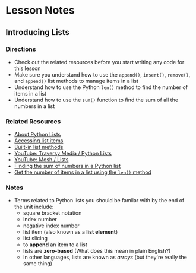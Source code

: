 # Lesson Notes
## Introducing Lists

### Directions
- Check out the related resources before you start writing any code for this lesson
- Make sure you understand how to use the `append()`, `insert()`, `remove()`, and `append()` list methods to manage items in a list
- Understand how to use the Python `len()` method to find the number of items in a list
- Understand how to use the `sum()` function to find the sum of all the numbers in a list

### Related Resources
- [About Python Lists](https://www.w3schools.com/python/python_lists.asp)
- [Accessing list items](https://www.w3schools.com/python/python_lists_access.asp)
- [Built-in list methods](https://www.w3schools.com/python/python_lists_methods.asp)
- [YouTube: Traversy Media / Python Lists](https://youtu.be/JJmcL1N2KQs?feature=shared&t=1060)
- [YouTube: Mosh / Lists](https://youtu.be/_uQrJ0TkZlc?feature=shared&t=6960)
- [Finding the sum of numbers in a Python list](https://www.pythonforbeginners.com/basics/sum-of-elements-in-a-list-in-python)
- [Get the number of items in a list using the `len()` method](https://pythonguides.com/python-list-len-method/)


### Notes

- Terms related to Python lists you should be familar with by the end of the unit include:
  - square bracket notation
  - index number
  - negative index number
  - list item (also known as a **list element**)
  - list slicing
  - to **append** an item to a list
  - lists are **zero-based** (What does this mean in plain English?)
  - In other languages, lists are known as *arrays*  (but they're really the same thing)
